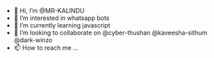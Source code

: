 - 👋 Hi, I’m @MR-KALINDU
- 👀 I’m interested in whatsapp bots
- 🌱 I’m currently learning javascript
- 💞️ I’m looking to collaborate on @cyber-thushan @kaveesha-sithum @dark-winzo
- 📫 How to reach me ...

<!---
MR-KALINDU/MR-KALINDU is a ✨ special ✨ repository because its `README.md` (this file) appears on your GitHub profile.
You can click the Preview link to take a look at your changes.
--->
